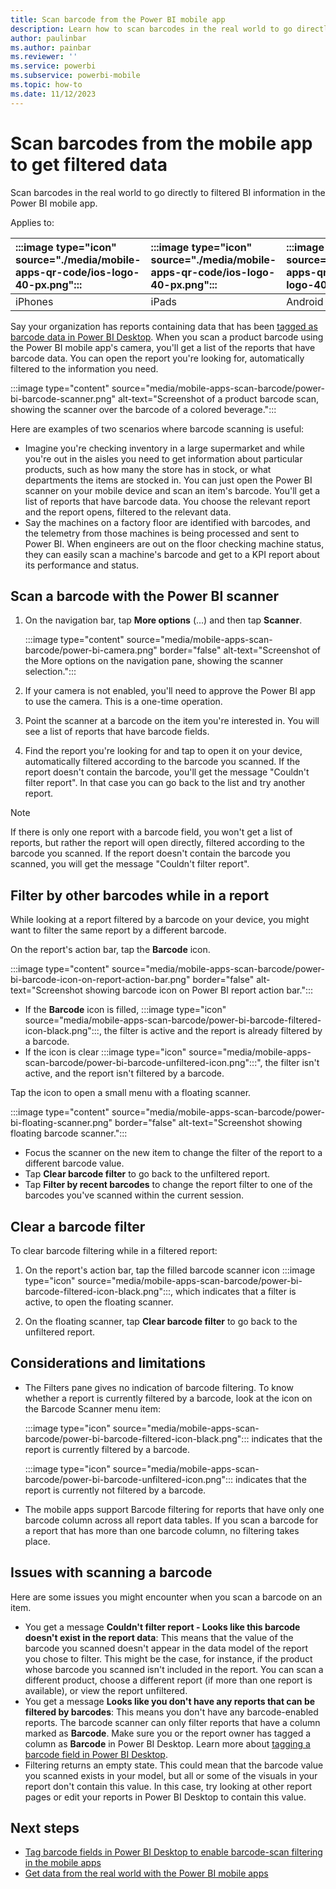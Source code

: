 ```yaml
---
title: Scan barcode from the Power BI mobile app
description: Learn how to scan barcodes in the real world to go directly to filtered BI information in the Power BI mobile app.
author: paulinbar
ms.author: painbar
ms.reviewer: ''
ms.service: powerbi
ms.subservice: powerbi-mobile
ms.topic: how-to
ms.date: 11/12/2023
---
```


# Scan barcodes from the mobile app to get filtered data

Scan barcodes in the real world to go directly to filtered BI information in the Power BI mobile app.

Applies to:

| :::image type="icon" source="./media/mobile-apps-qr-code/ios-logo-40-px.png"::: | :::image type="icon" source="./media/mobile-apps-qr-code/ios-logo-40-px.png"::: | :::image type="icon" source="././media/mobile-apps-qr-code/android-logo-40-px.png"::: | :::image type="icon" source="././media/mobile-apps-qr-code/android-logo-40-px.png"::: |
|:--- |:--- |:--- |:--- |
|iPhones |iPads |Android phones |Android tablets |

Say your organization has reports containing data that has been [tagged as barcode data in Power BI Desktop](../../transform-model/desktop-mobile-barcodes.md). When you scan a product barcode using the Power BI mobile app's camera, you'll get a list of the reports that have barcode data. You can open the report you're looking for, automatically filtered to the information you need.

:::image type="content" source="media/mobile-apps-scan-barcode/power-bi-barcode-scanner.png" alt-text="Screenshot of a product barcode scan, showing the scanner over the barcode of a colored beverage.":::

Here are examples of two scenarios where barcode scanning is useful:

- Imagine you're checking inventory in a large supermarket and while you're out in the aisles you need to get information about particular products, such as how many the store has in stock, or what departments the items are stocked in. You can just open the Power BI scanner on your mobile device and scan an item's barcode. You'll get a list of reports that have barcode data. You choose the relevant report and the report opens, filtered to the relevant data.
- Say the machines on a factory floor are identified with barcodes, and the telemetry from those machines is being processed and sent to Power BI. When engineers are out on the floor checking machine status, they can easily scan a machine's barcode and get to a KPI report about its performance and status.

## Scan a barcode with the Power BI scanner

1. On the navigation bar, tap **More options** (...) and then tap **Scanner**.

    :::image type="content" source="media/mobile-apps-scan-barcode/power-bi-camera.png" border="false" alt-text="Screenshot of the More options on the navigation pane, showing the scanner selection.":::

2. If your camera is not enabled, you'll need to approve the Power BI app to use the camera. This is a one-time operation.
3. Point the scanner at a barcode on the item you're interested in. You will see a list of reports that have barcode fields.
4. Find the report you're looking for and tap to open it on your device, automatically filtered according to the barcode you scanned. If the report doesn't contain the barcode, you'll get the message "Couldn't filter report". In that case you can go back to the list and try another report.

>[!NOTE]
>If there is only one report with a barcode field, you won't get a list of reports, but rather the report will open directly, filtered according to the barcode you scanned. If the report doesn't contain the barcode you scanned, you will get the message "Couldn't filter report".

## Filter by other barcodes while in a report

While looking at a report filtered by a barcode on your device, you might want to filter the same report by a different barcode.

On the report's action bar, tap the **Barcode** icon.

:::image type="content" source="media/mobile-apps-scan-barcode/power-bi-barcode-icon-on-report-action-bar.png" border="false" alt-text="Screenshot showing barcode icon on Power BI report action bar.":::

- If the **Barcode** icon is filled, :::image type="icon" source="media/mobile-apps-scan-barcode/power-bi-barcode-filtered-icon-black.png":::, the filter is active and the report is already filtered by a barcode.
- If the icon is clear :::image type="icon" source="media/mobile-apps-scan-barcode/power-bi-barcode-unfiltered-icon.png":::", the filter isn't active, and the report isn't filtered by a barcode.

Tap the icon to open a small menu with a floating scanner.

:::image type="content" source="media/mobile-apps-scan-barcode/power-bi-floating-scanner.png" border="false" alt-text="Screenshot showing floating barcode scanner.":::

- Focus the scanner on the new item to change the filter of the report to a different barcode value.
- Tap **Clear barcode filter** to go back to the unfiltered report.
- Tap **Filter by recent barcodes** to change the report filter to one of the barcodes you've scanned within the current session.

## Clear a barcode filter

To clear barcode filtering while in a filtered report:

1. On the report's action bar, tap the filled barcode scanner icon :::image type="icon" source="media/mobile-apps-scan-barcode/power-bi-barcode-filtered-icon-black.png":::, which indicates that a filter is active, to open the floating scanner.

2. On the floating scanner, tap **Clear barcode filter** to go back to the unfiltered report.

## Considerations and limitations

- The Filters pane gives no indication of barcode filtering. To know whether a report is currently filtered by a barcode, look at the icon on the Barcode Scanner menu item:

    :::image type="icon" source="media/mobile-apps-scan-barcode/power-bi-barcode-filtered-icon-black.png"::: indicates that the report is currently filtered by a barcode.

    :::image type="icon" source="media/mobile-apps-scan-barcode/power-bi-barcode-unfiltered-icon.png"::: indicates that the report is currently not filtered by a barcode.

- The mobile apps support Barcode filtering for reports that have only one barcode column across all report data tables. If you scan a barcode for a report that has more than one barcode column, no filtering takes place.

## Issues with scanning a barcode

Here are some issues you might encounter when you scan a barcode on an item.

- You get a message **Couldn't filter report - Looks like this barcode doesn't exist in the report data**: This means that the value of the barcode you scanned doesn't appear in the data model of the report you chose to filter. This might be the case, for instance, if the product whose barcode you scanned isn't included in the report. You can scan a different product, choose a different report (if more than one report is available), or view the report unfiltered.
- You get a message **Looks like you don't have any reports that can be filtered by barcodes**: This means you don't have any barcode-enabled reports. The barcode scanner can only filter reports that have a column marked as **Barcode**. Make sure you or the report owner has tagged a column as **Barcode** in Power BI Desktop. Learn more about [tagging a barcode field in Power BI Desktop](../../transform-model/desktop-mobile-barcodes.md).
- Filtering returns an empty state. This could mean that the barcode value you scanned exists in your model, but all or some of the visuals in your report don't contain this value. In this case, try looking at other report pages or edit your reports in Power BI Desktop to contain this value.

## Next steps

- [Tag barcode fields in Power BI Desktop to enable barcode-scan filtering in the mobile apps](../../transform-model/desktop-mobile-barcodes.md)
- [Get data from the real world with the Power BI mobile apps](mobile-apps-data-in-real-world-context.md)
